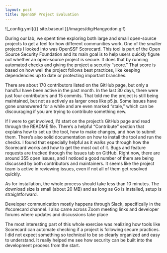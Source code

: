 ```yaml
---
layout: post
title: OpenSSF Project Evaluation
---
```


![_config.yml]({{ site.baseurl }}/images/digiHangyodon.gif)

During our lab, we spent time exploring both large and small open-source projects to get a feel for how different communities work. One of the smaller projects I looked into was OpenSSF Scorecard. This tool is part of the Open Source Security Foundation and its main goal is to help users quickly figure out whether an open-source project is secure. It does that by running automated checks and giving the project a security “score.” That score is based on how well the project follows best practices, like keeping dependencies up to date or protecting important branches.

There are about 170 contributors listed on the GitHub page, but only a handful have been active in the past month. In the last 30 days, there were just four contributors and 15 commits. That told me the project is still being maintained, but not as actively as larger ones like p5.js. Some issues have gone unanswered for a while and are even marked “stale,” which can be discouraging if you are trying to contribute something new.

If I were to get involved, I’d start on the project’s GitHub page and read through the README file. There’s a helpful “Contribute” section that explains how to set up the tool, how to make changes, and how to submit them. There’s also solid documentation on how to install the tool and run the checks. I found that especially helpful as it walks you through how the Scorecard works and how to get the most out of it.
Bugs and feature requests are tracked through the Issues tab on GitHub. Right now, there are around 355 open issues, and I noticed a good number of them are being discussed by both contributors and maintainers. It seems like the project team is active in reviewing issues, even if not all of them get resolved quickly.

As for installation, the whole process should take less than 10 minutes. The download size is small (about 20 MB) and as long as Go is installed, setup is straightforward.

Developer communication mostly happens through Slack, specifically in the #scorecard channel. I also came across Zoom meeting links and developer forums where updates and discussions take place

The most interesting part of this whole exercise was realizing how tools like Scorecard can automate checking if a project is following secure practices. I did not expect something so technical to be so clearly organized and easy to understand. It really helped me see how security can be built into the development process from the start.


